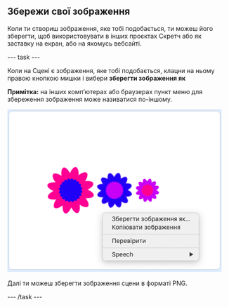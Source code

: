 ## Збережи свої зображення

Коли ти створиш зображення, яке тобі подобається, ти можеш його зберегти, щоб використовувати в інших проєктах Скретч або як заставку на екран, або на якомусь вебсайті.

--- task ---

Коли на Сцені є зображення, яке тобі подобається, клацни на ньому правою кнопкою мишки і вибери **зберегти зображення як**

**Примітка:** на інших комп’ютерах або браузерах пункт меню для збереження зображення може називатися по-іншому.

![знімок екрана](images/flower-save-stage.png)

Далі ти можеш зберегти зображення сцени в форматі PNG.

--- /task ---